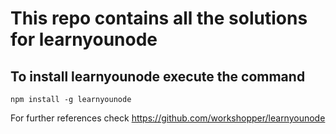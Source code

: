 # This repo contains all the solutions for learnyounode

## To install learnyounode execute the command

`npm install -g learnyounode`

For further references check <https://github.com/workshopper/learnyounode>